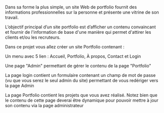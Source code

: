 Dans sa forme la plus simple, un site Web de portfolio fournit des informations professionnelles sur la personne et présente une vitrine de son travail.

L’objectif principal d’un site portfolio est d’afficher un contenu convaincant et fournir de l'information de base d'une manière qui permet d'attirer les clients et/ou les recruteurs.

Dans ce projet vous allez créer un site Portfolio contenant :

Un menu avec 5 lien : Accueil, Portfolio, À propos, Contact et Login

Une page "Admin" permettant de gérer le contenu de la page "Portfolio"

La page login contient un formulaire contenant un champ de mot de passe (vu que vous serez le seul admin du site) permettant de vous redériger vers la page Admin

La page Portfolio contient les projets que vous avez réalisé. Notez bien que le contenu de cette page deverai être dynamique pour pouvoir mettre à jour son contenu via la page administrateur